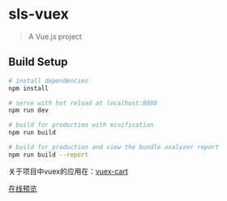 # sls-vuex

> A Vue.js project

## Build Setup

``` bash
# install dependencies
npm install

# serve with hot reload at localhost:8080
npm run dev

# build for production with minification
npm run build

# build for production and view the bundle analyzer report
npm run build --report
```

关于项目中vuex的应用在：[vuex-cart](https://corbusier.github.io/2018/04/18/vuex-cart/)

[在线预览](https://corbusier.github.io/sls-vuex/dist/index.html)